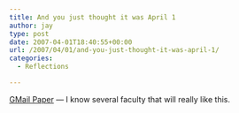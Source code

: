 ```yaml
---
title: And you just thought it was April 1
author: jay
type: post
date: 2007-04-01T18:40:55+00:00
url: /2007/04/01/and-you-just-thought-it-was-april-1/
categories:
  - Reflections

---
```

[GMail Paper][1] — I know several faculty that will really like this.

 [1]: http://mail.google.com/mail/help/paper/more.html